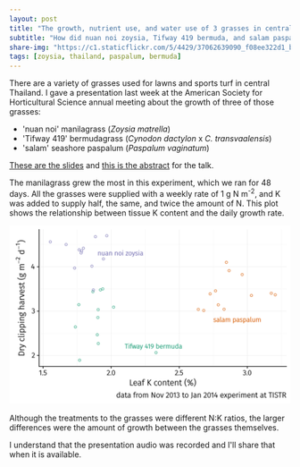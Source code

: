 ```yaml
---
layout: post
title: "The growth, nutrient use, and water use of 3 grasses in central Thailand"
subtitle: "How did nuan noi zoysia, Tifway 419 bermuda, and salam paspalum grow in this experiment?"
share-img: "https://c1.staticflickr.com/5/4429/37062639090_f08ee322d1_b_d.jpg"
tags: [zoysia, thailand, paspalum, bermuda]
---
```


There are a variety of grasses used for lawns and sports turf in central Thailand. I gave a presentation last week at the American Society for Horticultural Science annual meeting about the growth of three of those grasses:

* 'nuan noi' manilagrass (*Zoysia matrella*)
* 'Tifway 419' bermudagrass (*Cynodon dactylon* x *C. transvaalensis*)
* 'salam' seashore paspalum (*Paspalum vaginatum*)

[These are the slides](https://speakerdeck.com/micahwoods/nutrient-use-water-use-and-growth-of-manilagrass-hybrid-bermudagrass-and-seashore-paspalum-turfgrass-in-central-thailand) and [this is the abstract](https://ashs.confex.com/ashs/2017/meetingapp.cgi/Paper/27386) for the talk.

The manilagrass grew the most in this experiment, which we ran for 48 days. All the grasses were supplied with a weekly rate of 1 g N m<sup>-2</sup>, and K was added to supply half, the same, and twice the amount of N. This plot shows the relationship between tissue K content and the daily growth rate.

![growth and tissue K 3 grasses](/img/leafK_and_growth.svg)

Although the treatments to the grasses were different N:K ratios, the larger differences were the amount of growth between the grasses themselves.

<script async class="speakerdeck-embed" data-id="a21881f46661403bb7a020757518fc81" data-ratio="1.33333333333333" src="//speakerdeck.com/assets/embed.js"></script>

I understand that the presentation audio was recorded and I'll share that when it is available.
